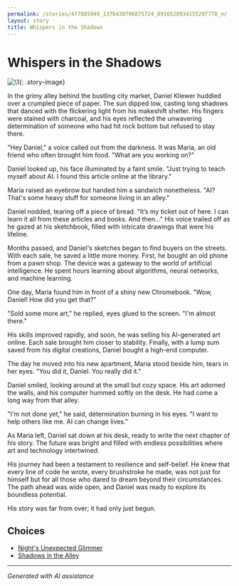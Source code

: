 ```yaml
---
permalink: /stories/477085949_1376430796875724_8916528934155297778_n/
layout: story
title: Whispers in the Shadows
---
```


# Whispers in the Shadows

![\1](/input_images/477085949_1376430796875724_8916528934155297778_n){: .story-image}

In the grimy alley behind the bustling city market, Daniel Kliewer huddled over a crumpled piece of paper. The sun dipped low, casting long shadows that danced with the flickering light from his makeshift shelter. His fingers were stained with charcoal, and his eyes reflected the unwavering determination of someone who had hit rock bottom but refused to stay there.

"Hey Daniel," a voice called out from the darkness. It was Maria, an old friend who often brought him food. "What are you working on?"

Daniel looked up, his face illuminated by a faint smile. "Just trying to teach myself about AI. I found this article online at the library."

Maria raised an eyebrow but handed him a sandwich nonetheless. "AI? That's some heavy stuff for someone living in an alley."

Daniel nodded, tearing off a piece of bread. "It’s my ticket out of here. I can learn it all from these articles and books. And then..." His voice trailed off as he gazed at his sketchbook, filled with intricate drawings that were his lifeline.

Months passed, and Daniel's sketches began to find buyers on the streets. With each sale, he saved a little more money. First, he bought an old phone from a pawn shop. The device was a gateway to the world of artificial intelligence. He spent hours learning about algorithms, neural networks, and machine learning.

One day, Maria found him in front of a shiny new Chromebook. "Wow, Daniel! How did you get that?"

"Sold some more art," he replied, eyes glued to the screen. "I'm almost there."

His skills improved rapidly, and soon, he was selling his AI-generated art online. Each sale brought him closer to stability. Finally, with a lump sum saved from his digital creations, Daniel bought a high-end computer.

The day he moved into his new apartment, Maria stood beside him, tears in her eyes. "You did it, Daniel. You really did it."

Daniel smiled, looking around at the small but cozy space. His art adorned the walls, and his computer hummed softly on the desk. He had come a long way from that alley.

"I'm not done yet," he said, determination burning in his eyes. "I want to help others like me. AI can change lives."

As Maria left, Daniel sat down at his desk, ready to write the next chapter of his story. The future was bright and filled with endless possibilities where art and technology intertwined.

His journey had been a testament to resilience and self-belief. He knew that every line of code he wrote, every brushstroke he made, was not just for himself but for all those who dared to dream beyond their circumstances. The path ahead was wide open, and Daniel was ready to explore its boundless potential.

His story was far from over; it had only just begun.


## Choices

* [Night's Unexpected Glimmer](/stories/20221010_145455/)
* [Shadows in the Alley](/stories/20221013_140630/)


---
*Generated with AI assistance*
